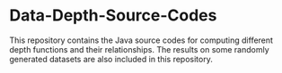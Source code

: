 # Data-Depth-Source-Codes
This repository contains the Java source codes for computing different depth functions and their relationships.
The results on some randomly generated datasets are also included in this repository.
